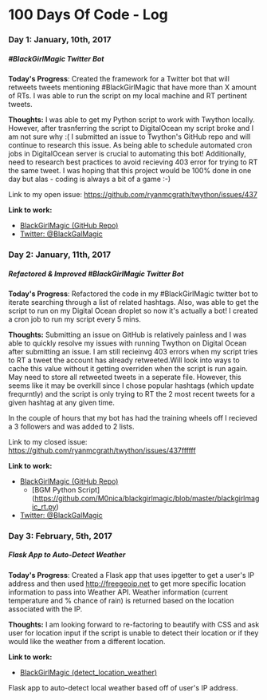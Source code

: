 # 100 Days Of Code - Log

### Day 1: January, 10th, 2017
##### #BlackGirlMagic Twitter Bot

**Today's Progress**: Created the framework for a Twitter bot that will retweets tweets mentioning #BlackGirlMagic that have more than X amount of RTs. I was able to run the script on my local machine and RT pertinent tweets. 

**Thoughts:** I was able to get my Python script to work with Twython locally. However, after trasnferring the script to DigitalOcean my script broke and I am not sure why :( I submitted an issue to Twython's GitHub repo and will continue to research this issue. As being able to schedule automated cron jobs in DigitalOcean server is crucial to automating this bot!
Additionally, need to research best practices to avoid recieving 403 error for trying to RT the same tweet. I was hoping that this project would be 100% done in one day but alas - coding is always a bit of a game :-) 

Link to my open issue: https://github.com/ryanmcgrath/twython/issues/437

**Link to work:** 
- [BlackGirlMagic (GitHub Repo)](https://github.com/M0nica/blackgirlmagic)
- [Twitter: @BlackGalMagic](https://twitter.com/blackgalmagic)


### Day 2: January, 11th, 2017
##### Refactored & Improved #BlackGirlMagic Twitter Bot 

**Today's Progress**: Refactored the code in my #BlackGirlMagic twitter bot to iterate searching through a list of related hashtags. Also, was able to get the script to run on my Digital Ocean droplet so now it's actually a bot! I created a cron job to run my script every 5 mins. 

**Thoughts:** 
Submitting an issue on GitHub is relatively painless and I was able to quickly resolve my issues with running Twython on Digital Ocean after submitting an issue. I am still recieinvg 403 errors when my script tries to RT a tweet the account has already retweeted.Will look into ways to cache this value without it getting overriden when the script is run again. May need to store all retweeted tweets in a seperate file. However, this seems like it may be overkill since I chose popular hashtags (which update frequrntly) and the script is only trying to RT the 2 most recent tweets for a given hashtag at any given time. 

In the couple of hours that my bot has had the training wheels off I recieved a 3 followers and was added to 2 lists. 

Link to my closed issue: https://github.com/ryanmcgrath/twython/issues/437ffffff

**Link to work:** 
- [BlackGirlMagic (GitHub Repo)](https://github.com/M0nica/blackgirlmagic)
   - [BGM Python Script] (https://github.com/M0nica/blackgirlmagic/blob/master/blackgirlmagic_rt.py) 
- [Twitter: @BlackGalMagic](https://twitter.com/blackgalmagic)

### Day 3: February, 5th, 2017
##### Flask App to Auto-Detect Weather 
**Today's Progress**: Created a Flask app that uses ipgetter to get a user's IP address and then used http://freegeoip.net to get more specific location information to pass into Weather API. Weather information (current temperature and % chance of rain) is returned based on the location associated with the IP. 

**Thoughts:** 
I am looking forward to re-factoring to beautify with CSS and ask user for location input if the script is unable to detect their location or if they would like the weather from a different location.


**Link to work:** 
- [BlackGirlMagic (detect_location_weather)](https://github.com/M0nica/flask_weather/blob/master/detect_location_weather.py)
  

Flask app to auto-detect local weather based off of user's IP address.





